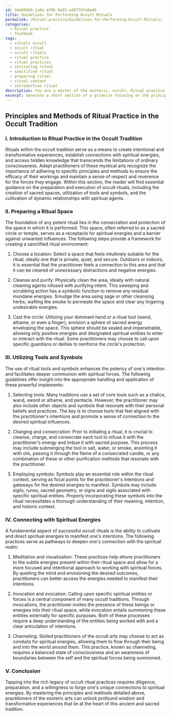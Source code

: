 ```yaml
---
id: 3de845b9-1a9a-4f0b-9a95-ed677bfa0edb
title: Guidelines for Performing Occult Rituals
permalink: /Ritual-practice/Guidelines-for-Performing-Occult-Rituals/
categories:
  - Ritual practice
  - Textbook
tags:
  - rituals occult
  - occult ritual
  - occult rituals
  - ritual practice
  - ritual practices
  - initiating ritual
  - sanctified ritual
  - preparing ritual
  - ritual context
  - introduction ritual
description: You are a master of the esoteric, occult, Ritual practice and education, you have written many textbooks on the subject in ways that provide students with rich and deep understanding of the subject. You are being asked to write textbook-like sections on a topic and you do it with full context, explainability, and reliability in accuracy to the true facts of the topic at hand, in a textbook style that a student would easily be able to learn from, in a rich, engaging, and contextual way. Always include relevant context (such as formulas and history), related concepts, and in a way that someone can gain deep insights from.
excerpt: Generate a short section of a grimoire focusing on the principles and methods of ritual practice in the occult tradition. Ensure that the content is dense with information and applicable for students seeking a deep understanding and practical application of these practices. Discuss various elements such as preparing a ritual space, utilizing tools and symbols, and connecting with spiritual energies.
---
```


## Principles and Methods of Ritual Practice in the Occult Tradition

### I. Introduction to Ritual Practice in the Occult Tradition

Rituals within the occult tradition serve as a means to create intentional and transformative experiences, establish connections with spiritual energies, and access hidden knowledge that transcends the limitations of ordinary consciousness. Adept practitioners of these mystical arts recognize the importance of adhering to specific principles and methods to ensure the efficacy of their workings and maintain a sense of respect and reverence for the forces they engage. Within this section, the reader will find essential guidance on the preparation and execution of occult rituals, including the creation of sacred spaces, utilization of tools and symbols, and the cultivation of dynamic relationships with spiritual agents.

### II. Preparing a Ritual Space

The foundation of any potent ritual lies in the consecration and protection of the space in which it is performed. This space, often referred to as a sacred circle or temple, serves as a receptacle for spiritual energies and a barrier against unwanted influences. The following steps provide a framework for creating a sanctified ritual environment:

1. Choose a location: Select a space that feels intuitively suitable for the ritual, ideally one that is private, quiet, and secure. Outdoors or indoors, it is essential that the practitioner feels a connection to this area and that it can be cleared of unnecessary distractions and negative energies.

2. Cleanse and purify: Physically clean the area, ideally with natural cleaning agents infused with purifying intent. This sweeping and scrubbing action has a symbolic function to remove any residual mundane energies. Smudge the area using sage or other cleansing herbs, wafting the smoke to permeate the space and clear any lingering undesirable energies.

3. Cast the circle: Utilizing your dominant hand or a ritual tool (wand, athame, or even a finger), envision a sphere of sacred energy enveloping the space. This sphere should be sealed and impenetrable, allowing only positive energies and designated spiritual entities to enter or interact with the ritual. Some practitioners may choose to call upon specific guardians or deities to reinforce the circle's protection.

### III. Utilizing Tools and Symbols

The use of ritual tools and symbols enhances the potency of one's intention and facilitates deeper communion with spiritual forces. The following guidelines offer insight into the appropriate handling and application of these powerful implements:

1. Selecting tools: Many traditions use a set of core tools such as a chalice, wand, sword or athame, and pentacle. However, the practitioner may also include other objects and symbols that resonate with their personal beliefs and practices. The key is to choose tools that feel aligned with the practitioner's intentions and promote a sense of connection to the desired spiritual influences.

2. Charging and consecration: Prior to initiating a ritual, it is crucial to cleanse, charge, and consecrate each tool to infuse it with the practitioner's energy and imbue it with sacred purpose. This process may include submerging the tool in salt, water, or smoke, anointing it with oils, passing it through the flame of a consecrated candle, or any combination of these or other purification methods that resonate with the practitioner.

3. Employing symbols: Symbols play an essential role within the ritual context, serving as focal points for the practitioner's intentions and gateways for the desired energies to manifest. Symbols may include sigils, runes, sacred geometry, or signs and sigils associated with specific spiritual entities. Properly incorporating these symbols into the ritual necessitates a thorough understanding of their meaning, intention, and historic context.

### IV. Connecting with Spiritual Energies

A fundamental aspect of successful occult rituals is the ability to cultivate and direct spiritual energies to manifest one's intentions. The following practices serve as pathways to deepen one's connection with the spiritual realm:

1. Meditation and visualization: These practices help attune practitioners to the subtle energies present within their ritual space and allow for a more focused and intentional approach to working with spiritual forces. By quieting the mind and envisioning the desired outcomes, practitioners can better access the energies needed to manifest their intentions.

2. Invocation and evocation: Calling upon specific spiritual entities or forces is a central component of many occult traditions. Through invocations, the practitioner invites the presence of these beings or energies into their ritual space, while evocation entails summoning these entities externally for specific purposes. Both of these processes require a deep understanding of the entities being worked with and a clear articulation of intentions.

3. Channeling: Skilled practitioners of the occult arts may choose to act as conduits for spiritual energies, allowing them to flow through their being and into the world around them. This practice, known as channeling, requires a balanced state of consciousness and an awareness of boundaries between the self and the spiritual forces being summoned.

### V. Conclusion

Tapping into the rich legacy of occult ritual practices requires diligence, preparation, and a willingness to forge one's unique connections to spiritual energies. By mastering the principles and methods detailed above, practitioners of the esoteric arts can unlock profound wisdom and transformative experiences that lie at the heart of this ancient and sacred tradition.
